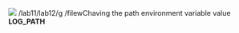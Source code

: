 ![](https://travis-ci.com/Nikita7181/lab06.svg?branch=master)
/lab11/lab12/g
/file<CR>wChaving the path environment variable value **LOG_PATH**<ESC>
